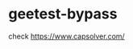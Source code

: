 # geetest-bypass
check https://www.capsolver.com/ 





















                                                                                                                                  